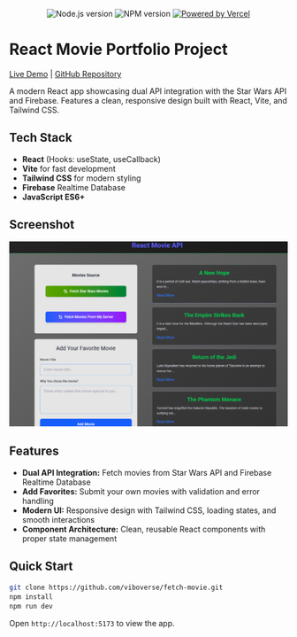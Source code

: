 <div align="center">

<p>
  <img src="https://img.shields.io/badge/node-v18.18.0-green" alt="Node.js version">
  <img src="https://img.shields.io/badge/npm-v9.0.0-blue" alt="NPM version">
  <a href="https://react-weather-app-indol-five.vercel.app" target="_blank" rel="noopener noreferrer">
    <img src="https://img.shields.io/badge/Powered%20by-Vercel-black" alt="Powered by Vercel">
  </a>
</p>

</div>

# React Movie Portfolio Project

[Live Demo](https://fetch-movie-app.vercel.app) | [GitHub Repository](https://github.com/viboverse/fetch-movie)

A modern React app showcasing dual API integration with the Star Wars API and Firebase. Features a clean, responsive design built with React, Vite, and Tailwind CSS.


## Tech Stack

- **React** (Hooks: useState, useCallback)
- **Vite** for fast development
- **Tailwind CSS** for modern styling
- **Firebase** Realtime Database
- **JavaScript ES6+**

## Screenshot

![Project Screenshot](./public/image.png)

## Features

- **Dual API Integration:** Fetch movies from Star Wars API and Firebase Realtime Database
- **Add Favorites:** Submit your own movies with validation and error handling
- **Modern UI:** Responsive design with Tailwind CSS, loading states, and smooth interactions
- **Component Architecture:** Clean, reusable React components with proper state management


## Quick Start

```sh
git clone https://github.com/viboverse/fetch-movie.git
npm install
npm run dev
```

Open `http://localhost:5173` to view the app.
